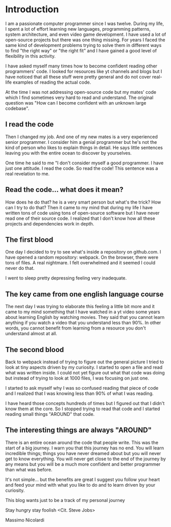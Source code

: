 # Introduction

I am a passionate computer programmer since I was twelve. 
During my life, I spent a lot of effort learning new languages, programming patterns, system architecture, and even video game development. I have used a lot of open-source projects but there was one thing missing.
For years I faced the same kind of development problems trying to solve them in different ways to find "the right way" or "the right fit" and I have gained a good level of flexibility in this activity.

I have asked myself many times how to become confident reading other programmers' code.
I looked for resources like yt channels and blogs but I have noticed that all these stuff were pretty general and do not cover real-life examples of reading the actual code.

At the time I was not addressing open-source code but my mates' code which I find sometimes very hard to read and understand. The original question was "How can I become confident with an unknown large codebase".

## I read the code

Then I changed my job. And one of my new mates is a very experienced senior programmer.
I consider him a genial programmer but he's not the kind of person who likes to explain things in detail. He says little sentences leaving you with the entire ocean to discover by yourselves.

One time he said to me "I don't consider myself a good programmer. I have just one attitude. I read the code. So read the code!
This sentence was a real revelation to me.

## Read the code... what does it mean?

How does he do that? he is a very smart person but what's the trick? How can I try to do that?
Then it came to my mind that during my life I have written tons of code using tons of open-source software but I have never read one of their source code. I realized that I don't know how all these projects and dependencies work in depth. 

## The first blood
One day I decided to try to see what's inside a repository on github.com. I have opened a random repository: webpack. 
On the browser, there were tons of files. A real nightmare. I felt overwhelmed and it seemed I could never do that.

I went to sleep pretty depressing feeling very inadequate. 

## The key came from one english language course
The next day I was trying to elaborate this feeling a little bit more and it came to my mind something that I have watched in a yt video some years about learning English by watching movies.
They said that you cannot learn anything if you watch a video that you understand less than 90%.
In other words, you cannot benefit from learning from a resource you don't understand almost at all.

## The second blood
Back to webpack instead of trying to figure out the general picture I tried to look at tiny aspects driven by my curiosity.
I started to open a file and read what was written inside. 
I could not yet figure out what that code was doing but instead of trying to look at 1000 files, I was focusing on just one.

I started to ask myself why I was so confused reading that piece of code and I realized that I was knowing less than 90% of what I was reading.

I have heard those concepts hundreds of times but I figured out that I didn't know them at the core. So I stopped trying to read that code and I started reading small things "AROUND" that code.

## The interesting things are always "AROUND"
There is an entire ocean around the code that people write.
This was the start of a big journey. I warn you that this journey has no end. You will learn incredible things;  things you have never dreamed about but you will never get to know everything.
You will never get close to the end of the journey by any means but you will be a much more confident and better programmer than what was before.

It's not simple... but the benefits are great
I suggest you follow your heart and feed your mind with what you like to do and to learn driven by your curiosity.

This blog wants just to be a track of my personal journey

Stay hungry stay foolish  <Cit. Steve Jobs>

Massimo Nicolardi
